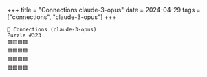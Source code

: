 +++
title = "Connections claude-3-opus"
date = 2024-04-29
tags = ["connections", "claude-3-opus"]
+++

```text
🤖 Connections (claude-3-opus) 
Puzzle #323
🟩🟨🟦🟪
🟦🟦🟦🟪
🟦🟦🟪🟦
🟪🟪🟦🟪
```
